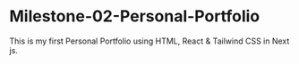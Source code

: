 # Milestone-02-Personal-Portfolio
This is my first Personal Portfolio using HTML, React &amp; Tailwind CSS  in Next js.
